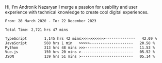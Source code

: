 Hi, I'm Andronik Nazaryan
I merge a passion for usability and user experience with technical knowledge to create cool digital experiences.


<!--START_SECTION:waka-->

```txt
From: 28 March 2020 - To: 22 December 2023

Total Time: 2,721 hrs 47 mins

TypeScript        1,145 hrs 42 mins>>>>>>>>>>>--------------   42.09 %
JavaScript        560 hrs 1 min   >>>>>--------------------   20.58 %
Python            313 hrs 48 mins >>>----------------------   11.53 %
Vue.js            150 hrs 20 mins >------------------------   05.52 %
JSON              139 hrs 51 mins >------------------------   05.14 %
```

<!--END_SECTION:waka-->
